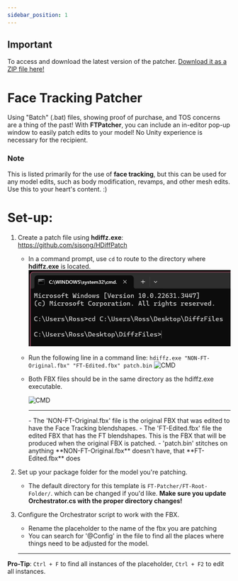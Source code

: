 ```yaml
---
sidebar_position: 1
---
```


## Important
To access and download the latest version of the patcher. [Download it as a ZIP file here!](https://github.com/hantnor/FTPatcher)

# Face Tracking Patcher
Using "Batch" (.bat) files, showing proof of purchase, and TOS concerns are a thing of the past! With **FTPatcher**, you can include an in-editor pop-up window to easily patch edits to your model! No Unity experience is necessary for the recipient.

### Note
This is listed primarily for the use of **face tracking**, but this can be used for any model edits, such as body modification, revamps, and other mesh edits. Use this to your heart's content. :)

# Set-up:
 1. Create a patch file using **hdiffz.exe**: https://github.com/sisong/HDiffPatch
    - In a command prompt, use ```cd``` to route to the directory where **hdiffz.exe** is located.
    ![CMD](./img/cmd1.png)
    - Run the following line in a command line:
 ```hdiffz.exe "NON-FT-Original.fbx" "FT-Edited.fbx" patch.bin``` 
     ![CMD](./img/cmd2.png)
    - Both FBX files should be in the same directory as the hdiffz.exe executable. 
    
        ![CMD](./img/cmd3.png)
        <hr/>
       - The 'NON-FT-Original.fbx' file is the original FBX that was edited to have the Face Tracking blendshapes. 
       - The 'FT-Edited.fbx' file the edited FBX that has the FT blendshapes. This is the FBX that will be produced when the original FBX is patched.
       - 'patch.bin' stitches on anything **NON-FT-Original.fbx** doesn't have, that **FT-Edited.fbx** does

 2. Set up your package folder for the model you're patching.
    - The default directory for this template is ```FT-Patcher/FT-Root-Folder/```. which can be changed if you'd like. **Make sure you update Orchestrator.cs with the proper directory changes!**
 
 3. Configure the Orchestrator script to work with the FBX.
    - Rename the placeholder to the name of the fbx you are patching
    - You can search for '@Config' in the file to find all the places where things need to be adjusted for the model.
    <hr/>
   **Pro-Tip**: ```Ctrl + F``` to find all instances of the placeholder, ```Ctrl + F2``` to edit all instances.
